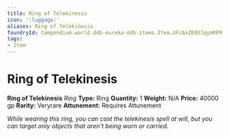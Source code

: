 ```yaml
---
title: Ring of Telekinesis
icon: ':luggage:'
aliases: Ring of Telekinesis
foundryId: Compendium.world.ddb-eureka-ddb-items.Item.UFcAxZ69VJqymRFM
tags:
- Item
---
```


# Ring of Telekinesis

**Ring of Telekinesis**
_Ring_
**Type:** Ring
**Quantity:** 1
**Weight:** N/A
**Price:** 40000 gp
**Rarity:** Veryrare
**Attunement:** Requires Attunement

*While wearing this ring, you can cast the telekinesis spell at will, but you can target only objects that aren't being worn or carried.*